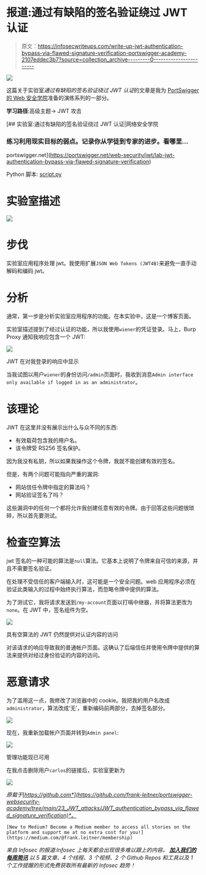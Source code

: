 # 报道:通过有缺陷的签名验证绕过 JWT 认证

> 原文：<https://infosecwriteups.com/write-up-jwt-authentication-bypass-via-flawed-signature-verification-portswigger-academy-2107eddec3b7?source=collection_archive---------0----------------------->

![](img/1caeb61a134e92cfe2383090e37e6f36.png)

这篇关于实验室*通过有缺陷的签名验证绕过 JWT 认证*的文章是我为 [PortSwigger 的 Web 安全学院](https://portswigger.net/web-security)准备的演练系列的一部分。

**学习路径**:高级主题→ JWT 攻击

[](https://portswigger.net/web-security/jwt/lab-jwt-authentication-bypass-via-flawed-signature-verification) [## 实验室:通过有缺陷的签名验证绕过 JWT 认证|网络安全学院

### 练习利用现实目标的弱点。记录你从学徒到专家的进步。看哪里…

portswigger.net](https://portswigger.net/web-security/jwt/lab-jwt-authentication-bypass-via-flawed-signature-verification) 

Python 脚本: [script.py](https://github.com/frank-leitner/portswigger-websecurity-academy/blob/main/23_JWT_attacks/JWT_authentication_bypass_via_flawed_signature_verification/script.py)

# 实验室描述

![](img/5c50c6a01831fbd89fd13448242ad580.png)

# 步伐

实验室应用程序处理 jwt。我使用扩展`JSON Web Tokens (JWT4B)`来避免一直手动解码和编码 jwt。

# 分析

通常，第一步是分析实验室应用程序的功能。在本实验中，这是一个博客页面。

实验室描述提到了经过认证的功能，所以我使用`wiener`的凭证登录。马上，Burp Proxy 通知我响应包含一个 JWT:

![](img/9ea09e1a78d44715213dff450be2c4f5.png)

JWT 在对我登录的响应中显示

当我试图以用户`wiener`的身份访问`/admin`页面时，我收到消息`Admin interface only available if logged in as an administrator`。

# 该理论

JWT 在这里并没有展示出什么与众不同的东西:

*   有效载荷包含我的用户名。
*   该令牌受 RS256 签名保护。

因为我没有私钥，所以如果我操作这个令牌，我就不能创建有效的签名。

但是，有两个问题可能指向严重的漏洞:

*   网站信任令牌中指定的算法吗？
*   网站验证签名了吗？

这些漏洞中的任何一个都将允许我创建任意有效的令牌。由于回答这些问题很琐碎，所以首先要测试。

# 检查空算法

jwt 签名的一种可能的算法是`null`算法。它基本上说明了令牌来自可信的来源，并且不需要签名验证。

在处理不受信任的客户端输入时，这可能是一个安全问题。web 应用程序必须在验证此类输入的过程中始终执行算法，而忽略令牌中提供的算法。

为了测试它，我将请求发送到`/my-account`页面以打嗝中继器，并将算法更改为`none`。在 JWT 中，签名组件为空。

![](img/4c6bd2f76bf6f286c296a0842c92c840.png)

具有空算法的 JWT 仍然提供对认证内容的访问

对该请求的响应导致我的普通帐户页面。这确认了后端信任并使用令牌中提供的算法来提供对经过身份验证的内容的访问。

# 恶意请求

为了滥用这一点，我修改了浏览器中的 cookie。我把我的用户名改成`administrator`，算法改成‘无’，重新编码前两部分，去掉签名部分。

![](img/b7c68b447545ee09173e10cd6e4d28c7.png)

现在，我重新加载帐户页面并转到`Admin panel`:

![](img/fb7934503854ec5a49c9870dbb98c7c0.png)

管理功能现已可用

在我点击删除用户`carlos`的链接后，实验室更新为

![](img/42427c420332ab68f00183ec28ed0abd.png)

*原载于*[*https://github.com*](https://github.com/frank-leitner/portswigger-websecurity-academy/tree/main/23_JWT_attacks/JWT_authentication_bypass_via_flawed_signature_verification)*。*

`[New to Medium? Become a Medium member to access all stories on the platform and support me at no extra cost for you!](https://medium.com/@frank.leitner/membership)`

*来自 Infosec 的报道:Infosec 上每天都会出现很多难以跟上的内容。* [***加入我们的每周简讯***](https://weekly.infosecwriteups.com/) *以 5 篇文章、4 个线程、3 个视频、2 个 Github Repos 和工具以及 1 个工作提醒的形式免费获取所有最新的 Infosec 趋势！*
